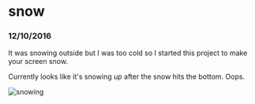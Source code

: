 # snow
### 12/10/2016

It was snowing outside but I was too cold so I started this project to make your screen snow.

Currently looks like it's snowing *up* after the snow hits the bottom. Oops.

![snowing](https://imgur.com/U9VCQGP.png)
